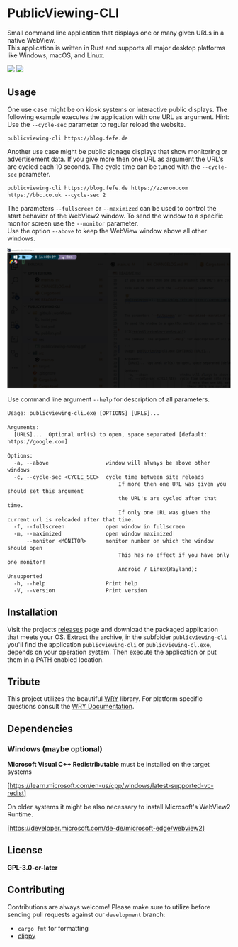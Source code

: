 # PublicViewing-CLI

Small command line application that displays one or many given URLs in a 
native WebView.  
This application is written in Rust and supports all major desktop platforms
like Windows, macOS, and Linux.

[![](https://github.com/smuel-adm/publicviewing-cli/actions/workflows/build.yml/badge.svg)](https://github.com/smuel-adm/publicviewing-cli/actions)
[![](https://github.com/smuel-adm/publicviewing-cli/actions/workflows/release.yml/badge.svg)](https://github.com/smuel-adm/publicviewing-cli/releases)


## Usage

One use case might be on kiosk systems or interactive public displays.
The following example executes the application with one URL as argument.
Hint: Use the `--cycle-sec` parameter to regular reload the website.

```
publicviewing-cli https://blog.fefe.de
```

Another use case might be public signage displays that show monitoring or
advertisement data.
If you give more then one URL as argument the URL's are cycled each 10 seconds.
The cycle time can be tuned with the `--cycle-sec` parameter.

```
publicviewing-cli https://blog.fefe.de https://zzeroo.com https://bbc.co.uk --cycle-sec 2
```


The parameters `--fullscreen` or `--maximized` can be used to control the 
start behavior of the WebView2 window.
To send the window to a specific monitor screen use the `--monitor` parameter.  
Use the option `--above` to keep the WebView window above all other windows.

![](res/publicviewing-running.gif)

Use command line argument `--help` for description of all parameters.

```
Usage: publicviewing-cli.exe [OPTIONS] [URLS]...

Arguments:
  [URLS]...  Optional url(s) to open, space separated [default: https://google.com]

Options:
  -a, --above                  window will always be above other windows
  -c, --cycle-sec <CYCLE_SEC>  cycle time between site reloads
                                   If more then one URL was given you should set this argument
                                   the URL's are cycled after that time.
                                   If only one URL was given the current url is reloaded after that time.
  -f, --fullscreen             open window in fullscreen
  -m, --maximized              open window maximized
      --monitor <MONITOR>      monitor number on which the window should open
                                   This has no effect if you have only one monitor!
                                   Android / Linux(Wayland): Unsupported
  -h, --help                   Print help
  -V, --version                Print version
```

## Installation

Visit the projects [releases] page and download the packaged application that meets your OS.
Extract the archive, in the subfolder `publicviewing-cli` you'll find the application `publicviewing-cli` or `publicviewing-cl.exe`, depends on your operation system.
Then execute the application or put them in a PATH enabled location.

## Tribute

This project utilizes the beautiful [WRY](https://github.com/tauri-apps/wry) library.
For platform specific questions consult the [WRY Documentation](https://github.com/tauri-apps/wry?tab=readme-ov-file#platform-specific-notes).

## Dependencies

### Windows (maybe optional)

**Microsoft Visual C++ Redistributable** must be installed on the target systems

[https://learn.microsoft.com/en-us/cpp/windows/latest-supported-vc-redist]

On older systems it might be also necessary to install Microsoft's WebView2 Runtime.

[https://developer.microsoft.com/de-de/microsoft-edge/webview2]


## License

**GPL-3.0-or-later**

## Contributing

Contributions are always welcome!
Please make sure to utilize before sending pull requests against our `development` branch:

* `cargo fmt` for formatting
* [clippy](https://github.com/rust-lang/rust-clippy)


[releases]: https://github.com/smuel-adm/publicviewing-cli/releases
